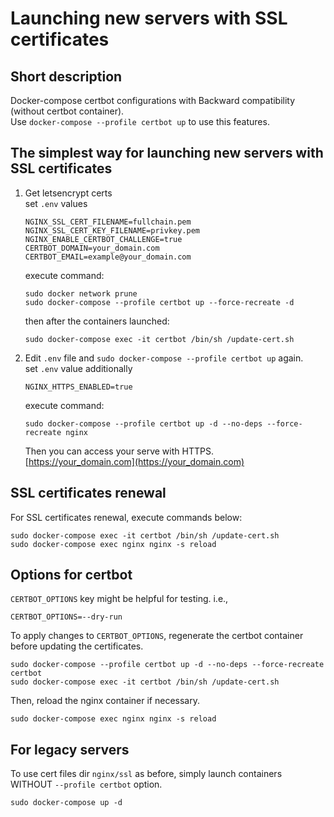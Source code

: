 # Launching new servers with SSL certificates

## Short description

Docker-compose certbot configurations with Backward compatibility (without certbot container).  
Use `docker-compose --profile certbot up` to use this features.

## The simplest way for launching new servers with SSL certificates

1. Get letsencrypt certs  
   set `.env` values
   ```properties
   NGINX_SSL_CERT_FILENAME=fullchain.pem
   NGINX_SSL_CERT_KEY_FILENAME=privkey.pem
   NGINX_ENABLE_CERTBOT_CHALLENGE=true
   CERTBOT_DOMAIN=your_domain.com
   CERTBOT_EMAIL=example@your_domain.com
   ```
   execute command:
   ```shell
   sudo docker network prune
   sudo docker-compose --profile certbot up --force-recreate -d
   ```
   then after the containers launched:
   ```shell
   sudo docker-compose exec -it certbot /bin/sh /update-cert.sh
   ```
2. Edit `.env` file and `sudo docker-compose --profile certbot up` again.  
   set `.env` value additionally
   ```properties
   NGINX_HTTPS_ENABLED=true
   ```
   execute command:
   ```shell
   sudo docker-compose --profile certbot up -d --no-deps --force-recreate nginx
   ```
   Then you can access your serve with HTTPS.  
   [https://your_domain.com](https://your_domain.com)

## SSL certificates renewal

For SSL certificates renewal, execute commands below:

```shell
sudo docker-compose exec -it certbot /bin/sh /update-cert.sh
sudo docker-compose exec nginx nginx -s reload
```

## Options for certbot

`CERTBOT_OPTIONS` key might be helpful for testing. i.e.,

```properties
CERTBOT_OPTIONS=--dry-run
```

To apply changes to `CERTBOT_OPTIONS`, regenerate the certbot container before updating the certificates.

```shell
sudo docker-compose --profile certbot up -d --no-deps --force-recreate certbot
sudo docker-compose exec -it certbot /bin/sh /update-cert.sh
```

Then, reload the nginx container if necessary.

```shell
sudo docker-compose exec nginx nginx -s reload
```

## For legacy servers

To use cert files dir `nginx/ssl` as before, simply launch containers WITHOUT `--profile certbot` option.

```shell
sudo docker-compose up -d
```